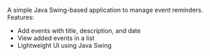 A simple Java Swing-based application to manage event reminders.
Features:
- Add events with title, description, and date
- View added events in a list
- Lightweight UI using Java Swing
